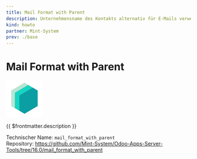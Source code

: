 ```yaml
---
title: Mail Format with Parent
description: Unternehmensname des Kontakts alternativ für E-Mails verwenden.
kind: howto
partner: Mint-System
prev: ./base
---
```


# Mail Format with Parent

![icon_oms_box](attachments/icons_odoo_mint_system.png)

{{ $frontmatter.description }}

Technischer Name: `mail_format_with_parent`\
Repository: <https://github.com/Mint-System/Odoo-Apps-Server-Tools/tree/16.0/mail_format_with_parent>
